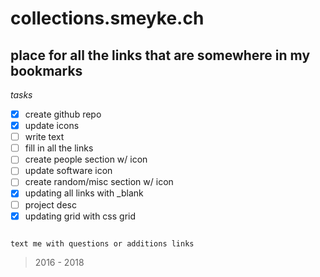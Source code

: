 # collections.smeyke.ch

## place for all the links that are somewhere in my bookmarks

*tasks*
- [x] create github repo
- [x] update icons
- [ ] write text
- [ ] fill in all the links
- [ ] create people section w/ icon
- [ ] update software icon
- [ ] create random/misc section w/ icon
- [x] updating all links with _blank
- [ ] project desc
- [x] updating grid with css grid

```

text me with questions or additions links

```

> 2016 - 2018
